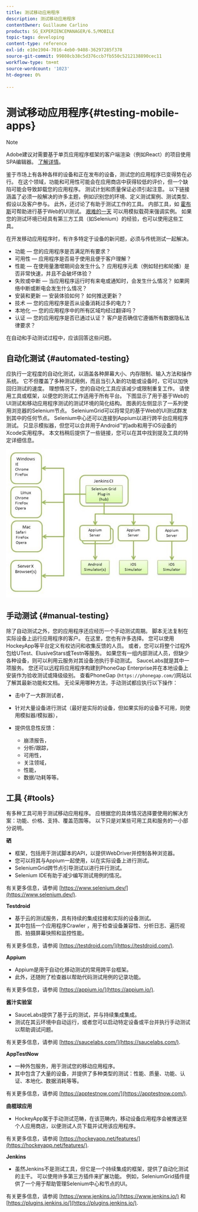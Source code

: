 ```yaml
---
title: 测试移动应用程序
description: 测试移动应用程序
contentOwner: Guillaume Carlino
products: SG_EXPERIENCEMANAGER/6.5/MOBILE
topic-tags: developing
content-type: reference
exl-id: e10e1904-7016-4eb0-9408-36297285f378
source-git-commit: 99808cb38c5d376ccb7fb550c5212138890cec11
workflow-type: tm+mt
source-wordcount: '1023'
ht-degree: 0%

---
```


# 测试移动应用程序{#testing-mobile-apps}

>[!NOTE]
>
>Adobe建议对需要基于单页应用程序框架的客户端渲染（例如React）的项目使用SPA编辑器。 [了解详情](/help/sites-developing/spa-overview.md)。

鉴于市场上有各种各样的设备和正在发布的设备，测试您的应用程序已变得势在必行。 在这个领域，功能和可用性可能会在应用商店中获得较低的评价，但一个缺陷可能会导致卸载您的应用程序。 测试计划和质量保证必须引起注意。 以下链接涵盖了必须一般解决的许多主题，例如识别您的环境、定义测试案例、测试类型、假设以及客户参与。 此外，还讨论了有助于测试工作的工具。 内部工具，如 [霍布斯](/help/sites-developing/hobbes.md)可帮助进行基于Web的UI测试。 [艰难的一天](/help/sites-developing/tough-day.md) 可以用模拟载荷来强调实例。 如果您的测试环境已经具有第三方工具（如Selenium）的经验，也可以使用这些工具。

在开发移动应用程序时，有许多特定于设备的新问题，必须与传统测试一起解决。

* 功能 — 您的应用程序是否满足所有要求？
* 可用性 — 应用程序是否易于使用且便于客户理解？
* 性能 — 在使用量激增期间会发生什么？ 应用程序元素（例如轻扫和轮播）是否非常快速，并且不会破坏体验？
* 失败或中断 — 当应用程序运行时有来电或通知时，会发生什么情况？ 如果网络中断或断电会发生什么情况？
* 安装和更新 — 安装体验如何？ 如何推送更新？
* 技术 — 您的应用程序是否从设备消耗过多的电力？
* 本地化 — 您的应用程序中的所有区域均经过翻译吗？
* 认证 — 您的应用程序是否已通过认证？ 客户是否确信它遵循所有数据隐私法律要求？

在自动和手动测试过程中，应该回答这些问题。

## 自动化测试 {#automated-testing}

应执行一定程度的自动化测试，以涵盖各种屏幕大小、内存限制、输入方法和操作系统。 它不但覆盖了多种测试用例，而且当引入新的功能或设备时，它可以加快回归测试的速度。 理想情况下，您的自动化工具应该减少或限制重复工作。 请使用工具或框架，以便您的测试工作适用于所有平台。 下图显示了用于基于Web的UI测试和移动应用程序测试的测试环境的简化结构。 图表的左侧显示了一系列使用浏览器的Selenium节点。 SeleniumGrid可以将常见的基于Web的UI测试群发到其中的任何节点。 Selenium中心还可以连接到Appium以进行跨平台应用程序测试。 只显示模拟器，但您可以合并用于Android™的adb和用于iOS设备的Xcode实用程序。 本文档稍后提供了一些链接，您可以在其中找到提及工具的特定详细信息。

![chlimage_1](assets/chlimage_1.jpeg)

## 手动测试 {#manual-testing}

除了自动测试之外，您的应用程序还应经历一个手动测试周期。 脚本无法复制在实际设备上运行应用程序的客户。 在这里，您也有许多选择。 您可以使用HockeyApp等平台定义有权访问和收集反馈的人员。 或者，您可以将整个过程外包给UTest、ElusiveStars或Testn等服务。 如果您有一组内部测试人员，但缺少各种设备，则可以利用云服务对其设备池执行手动测试。 SauceLabs就是其中一项服务。 您还可以远程将应用程序构建到PhoneGap Enterprise并在本地设备上安装作为验收测试或降级级别。 查看PhoneGap (`https://phonegap.com/`)网站以了解其最新功能和文档。 无论采用哪种方法，手动测试都应执行以下操作：

* 击中了一大群测试者，
* 针对大量设备进行测试（最好是实际的设备，但如果实际的设备不可用，则使用模拟器/模拟器），
* 提供信息性反馈：

   * 崩溃报告，
   * 分析/跟踪，
   * 可用性，
   * 关注领域，
   * 性能，
   * 数据/功耗等等。

## 工具 {#tools}

有多种工具可用于测试移动应用程序。 应根据您的具体情况选择要使用的解决方案：功能、价格、支持、覆盖范围等。 以下只是对某些可用工具和服务的一小部分说明。

**硒**

* 框架，包括用于测试脚本的API，以提供WebDriver并控制各种浏览器。
* 您可以将其与Appium一起使用，以在实际设备上进行测试。
* SeleniumGrid跨节点引导测试以进行并行测试。
* Selenium IDE有助于减少编写测试用例的情况。

有关更多信息，请参阅 [https://www.selenium.dev/](https://www.selenium.dev/).

**Testdroid**

* 基于云的测试服务，具有持续的集成挂接和实际的设备测试。
* 其中包括一个应用程序Crawler ，用于检查设备兼容性、分析日志、遍历视图、拍摄屏幕快照和监控性能。

有关更多信息，请参阅 [https://testdroid.com/](https://testdroid.com/).

**Appium**

* Appium是用于自动化移动测试的常用跨平台框架。
* 此外，还随附了检查器以帮助代码测试用例的记录功能。

有关更多信息，请参阅 [https://appium.io/](https://appium.io/).

**酱汁实验室**

* SauceLabs提供了基于云的测试，并与持续集成集成。
* 测试在其云环境中自动运行，或者您可以启动特定设备或平台并执行手动测试以帮助调试问题。

有关更多信息，请参阅 [https://saucelabs.com/](https://saucelabs.com/).

**AppTestNow**

* 一种外包服务，用于测试您的移动应用程序。
* 其中包含了大量的设备，并提供了多种类型的测试：性能、质量、功能、认证、本地化、数据消耗等等。

有关更多信息，请参阅 [https://apptestnow.com/](https://apptestnow.com/).

**曲棍球应用**

* HockeyApp属于手动测试范畴，在该范畴内，移动设备应用程序会被推送至个人应用商店，以便测试人员下载并试用该应用程序。

有关更多信息，请参阅 [https://hockeyapp.net/features/](https://hockeyapp.net/features/).

**Jenkins**

* 虽然Jenkins不是测试工具，但它是一个持续集成的框架，提供了自动化测试的主干。 可以使用许多第三方插件来扩展功能。 例如，SeleniumGrid插件提供了一个用于帮助管理Selenium中心和节点的UI。

有关更多信息，请参阅 [https://www.jenkins.io/](https://www.jenkins.io/) 和 [https://plugins.jenkins.io/](https://plugins.jenkins.io/).
